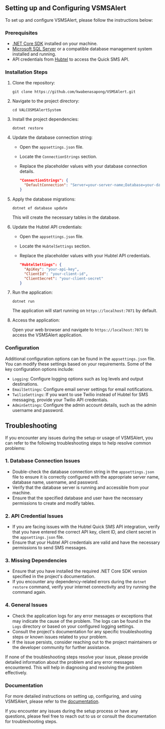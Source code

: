 ## Setting up and Configuring VSMSAlert

To set up and configure VSMSAlert, please follow the instructions below:

### Prerequisites

- [.NET Core SDK](https://dotnet.microsoft.com/download) installed on your machine.
- [Microsoft SQL Server](https://www.microsoft.com/en-us/sql-server/sql-server-downloads) or a compatible database management system installed and running.
- API credentials from [Hubtel](https://www.hubtel.com/developers) to access the Quick SMS API.

### Installation Steps

1. Clone the repository:

   ```shell
   git clone https://github.com/kwabenasapong/VSMSAlert.git
   ```

2. Navigate to the project directory:

   ```shell
   cd VALCOSMSAlertSystem
   ```

3. Install the project dependencies:

   ```shell
   dotnet restore
   ```

4. Update the database connection string:

   - Open the `appsettings.json` file.
   - Locate the `ConnectionStrings` section.
   - Replace the placeholder values with your database connection details.

     ```json
     "ConnectionStrings": {
       "DefaultConnection": "Server=your-server-name;Database=your-database-name;User=your-username;Password=your-password;"
     }
     ```

5. Apply the database migrations:

   ```shell
   dotnet ef database update
   ```

   This will create the necessary tables in the database.

6. Update the Hubtel API credentials:

   - Open the `appsettings.json` file.
   - Locate the `HubtelSettings` section.
   - Replace the placeholder values with your Hubtel API credentials.

     ```json
     "HubtelSettings": {
       "ApiKey": "your-api-key",
       "ClientId": "your-client-id",
       "ClientSecret": "your-client-secret"
     }
     ```

7. Run the application:

   ```shell
   dotnet run
   ```

   The application will start running on `https://localhost:7071` by default.

8. Access the application:

   Open your web browser and navigate to `https://localhost:7071` to access the VSMSAlert application.

### Configuration

Additional configuration options can be found in the `appsettings.json` file. You can modify these settings based on your requirements. Some of the key configuration options include:

- `Logging`: Configure logging options such as log levels and output destinations.
- `EmailSettings`: Configure email server settings for email notifications.
- `TwilioSettings`: If you want to use Twilio instead of Hubtel for SMS messaging, provide your Twilio API credentials.
- `AdminSettings`: Configure the admin account details, such as the admin username and password.


## Troubleshooting

If you encounter any issues during the setup or usage of VSMSAlert, you can refer to the following troubleshooting steps to help resolve common problems:

### 1. Database Connection Issues

- Double-check the database connection string in the `appsettings.json` file to ensure it is correctly configured with the appropriate server name, database name, username, and password.
- Verify that the database server is running and accessible from your machine.
- Ensure that the specified database and user have the necessary permissions to create and modify tables.

### 2. API Credential Issues

- If you are facing issues with the Hubtel Quick SMS API integration, verify that you have entered the correct API key, client ID, and client secret in the `appsettings.json` file.
- Ensure that your Hubtel API credentials are valid and have the necessary permissions to send SMS messages.

### 3. Missing Dependencies

- Ensure that you have installed the required .NET Core SDK version specified in the project's documentation.
- If you encounter any dependency-related errors during the `dotnet restore` command, verify your internet connectivity and try running the command again.

### 4. General Issues

- Check the application logs for any error messages or exceptions that may indicate the cause of the problem. The logs can be found in the `Logs` directory or based on your configured logging settings.
- Consult the project's documentation for any specific troubleshooting steps or known issues related to your problem.
- If the issue persists, consider reaching out to the project maintainers or the developer community for further assistance.

If none of the troubleshooting steps resolve your issue, please provide detailed information about the problem and any error messages encountered. This will help in diagnosing and resolving the problem effectively.

### Documentation

For more detailed instructions on setting up, configuring, and using VSMSAlert, please refer to the [documentation](docs.md).

If you encounter any issues during the setup process or have any questions, please feel free to reach out to us or consult the documentation for troubleshooting steps.
